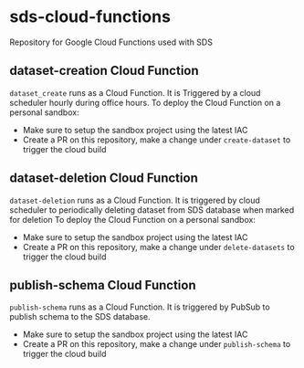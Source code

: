 # sds-cloud-functions

Repository for Google Cloud Functions used with SDS


## dataset-creation Cloud Function

`dataset_create` runs as a Cloud Function. It is Triggered by a cloud scheduler hourly during office hours.
To deploy the Cloud Function on a personal sandbox:

* Make sure to setup the sandbox project using the latest IAC
* Create a PR on this repository, make a change under `create-dataset` to trigger the cloud build


## dataset-deletion Cloud Function

`dataset-deletion` runs as a Cloud Function. It is triggered by cloud scheduler to periodically deleting dataset from SDS database when marked for deletion
To deploy the Cloud Function on a personal sandbox:

* Make sure to setup the sandbox project using the latest IAC
* Create a PR on this repository, make a change under `delete-datasets` to trigger the cloud build

## publish-schema Cloud Function

`publish-schema` runs as a Cloud Function. It is triggered by PubSub to publish schema to the SDS database.

* Make sure to setup the sandbox project using the latest IAC
* Create a PR on this repository, make a change under `publish-schema` to trigger the cloud build
